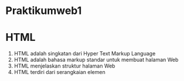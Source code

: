 # Praktikumweb1
# HTML

1. HTML adalah singkatan dari Hyper Text Markup Language
2. HTML adalah bahasa markup standar untuk membuat halaman Web
4. HTML menjelaskan struktur halaman Web
5. HTML terdiri dari serangkaian elemen

